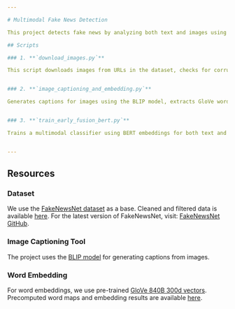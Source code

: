 ```yaml
---

# Multimodal Fake News Detection

This project detects fake news by analyzing both text and images using deep learning techniques, combining Natural Language Processing (NLP) and computer vision.

## Scripts

### 1. **`download_images.py`**

This script downloads images from URLs in the dataset, checks for corruption, and saves the cleaned data in a new CSV file.


### 2. **`image_captioning_and_embedding.py`**

Generates captions for images using the BLIP model, extracts GloVe word embeddings, and computes sentence-level embeddings for the captions. Results are saved as CSV and NumPy files.


### 3. **`train_early_fusion_bert.py`**

Trains a multimodal classifier using BERT embeddings for both text and image captions, evaluates the model, and plots the training/validation metrics.


---
```


## Resources

### Dataset

We use the [FakeNewsNet dataset](https://arxiv.org/abs/1809.01286) as a base. Cleaned and filtered data is available [here](https://drive.google.com/drive/folders/14LYqAASzauCwIpoa2nX-lr-qIKPZ1QY8?usp=sharing).
For the latest version of FakeNewsNet, visit: [FakeNewsNet GitHub](https://github.com/KaiDMML/FakeNewsNet).

### Image Captioning Tool

The project uses the [BLIP model](https://github.com/salesforce/BLIP) for generating captions from images.

### Word Embedding

For word embeddings, we use pre-trained [GloVe 840B 300d vectors](https://github.com/stanfordnlp/GloVe). Precomputed word maps and embedding results are available [here](https://drive.google.com/drive/folders/14LYqAASzauCwIpoa2nX-lr-qIKPZ1QY8?usp=sharing).

